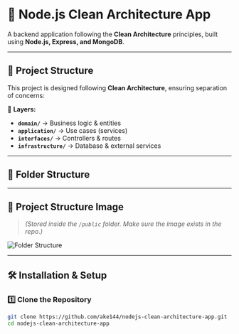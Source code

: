 # 🚀 Node.js Clean Architecture App  

A backend application following the **Clean Architecture** principles, built using **Node.js, Express, and MongoDB**.

---

## 📌 Project Structure  

This project is designed following **Clean Architecture**, ensuring separation of concerns:

📂 **Layers:**
- **`domain/`** → Business logic & entities  
- **`application/`** → Use cases (services)  
- **`interfaces/`** → Controllers & routes  
- **`infrastructure/`** → Database & external services  

---

## 📂 Folder Structure  



---

## 📸 Project Structure Image  

> *(Stored inside the `/public` folder. Make sure the image exists in the repo.)*

![Folder Structure](./public/folder-structure.png)

---

## 🛠 Installation & Setup  

### 1️⃣ Clone the Repository  
```sh
git clone https://github.com/ake144/nodejs-clean-architecture-app.git
cd nodejs-clean-architecture-app

